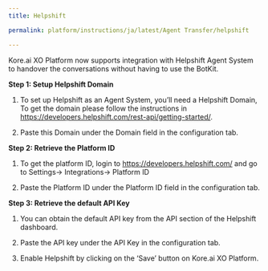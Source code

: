 ```yaml
---
title: Helpshift

permalink: platform/instructions/ja/latest/Agent Transfer/helpshift

---
```

Kore.ai XO Platform now supports integration with Helpshift Agent System to handover the conversations without having to use the BotKit.

<container>

**Step 1: Setup Helpshift Domain**

1. To set up Helpshift as an Agent System, you’ll need a Helpshift Domain, To get the domain please follow the instructions in    https://developers.helpshift.com/rest-api/getting-started/.
  
2. Paste this Domain under the Domain field in the configuration tab.

</container>

<container>

**Step 2: Retrieve the Platform ID**

1. To get the platform ID, login to https://developers.helpshift.com/ and go to Settings-> Integrations-> Platform ID
  
2. Paste the Platform ID under the Platform ID field in the configuration tab.

</container>

<container>
 
**Step 3: Retrieve the default API Key**
 
1. You can obtain the default API key from the API section of the Helpshift dashboard.
  
2. Paste the API key under the API Key in the configuration tab.

3. Enable Helpshift by clicking on the ‘Save’ button on Kore.ai XO Platform.

</container>

